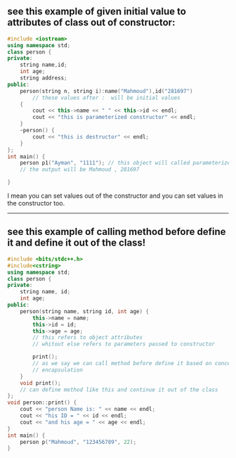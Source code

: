 
## see this example of given initial value to attributes of class out of constructor:
```cpp
#include <iostream>
using namespace std;
class person {
private:
    string name,id;
    int age;
    string address;
public:
    person(string n, string i):name("Mahmoud"),id("281697")
        // these values after :  will be initial values 
    {
        cout << this->name << " " << this->id << endl;
        cout << "this is parameterized constructor" << endl;
    }
    ~person() {
        cout << "this is destructor" << endl;
    }
};
int main() {
    person p1("Ayman", "1111"); // this object will called parameterized constructor
    // the output will be Mahmoud , 281697

}
```

I mean you can set values out of the constructor and you can set values in the constructor too.

---
## see this example of calling method before define it and define it out of the class!
```cpp
#include <bits/stdc++.h>
#include<cstring>
using namespace std;
class person {
private:
	string name, id;
	int age;
public:
	person(string name, string id, int age) {
		this->name = name;
		this->id = id;
		this->age = age;
		// this refers to object attributes 
		// whitout else refers to parameters passed to constructor

		print();
		// as we say we can call method before define it based on concept of 
		// encapsulation
	}
	void print();
	// can define method like this and continue it out of the class
};
void person::print() {
	cout << "person Name is: " << name << endl;
	cout << "his ID = " << id << endl;
	cout << "and his age = " << age << endl;
}
int main() {
	person p("Mahmoud", "123456789", 22);
}
```